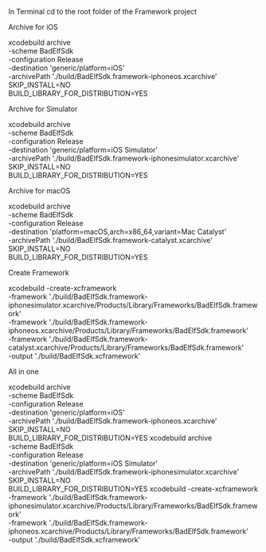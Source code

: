 

In Terminal cd to the root folder of the Framework project

Archive for iOS

xcodebuild archive \
-scheme BadElfSdk \
-configuration Release \
-destination 'generic/platform=iOS' \
-archivePath './build/BadElfSdk.framework-iphoneos.xcarchive' \
SKIP_INSTALL=NO \
BUILD_LIBRARY_FOR_DISTRIBUTION=YES


Archive for Simulator

xcodebuild archive \
-scheme BadElfSdk \
-configuration Release \
-destination 'generic/platform=iOS Simulator' \
-archivePath './build/BadElfSdk.framework-iphonesimulator.xcarchive' \
SKIP_INSTALL=NO \
BUILD_LIBRARY_FOR_DISTRIBUTION=YES


Archive for macOS

xcodebuild archive \
-scheme BadElfSdk \
-configuration Release \
-destination 'platform=macOS,arch=x86_64,variant=Mac Catalyst' \
-archivePath './build/BadElfSdk.framework-catalyst.xcarchive' \
SKIP_INSTALL=NO \
BUILD_LIBRARY_FOR_DISTRIBUTION=YES


Create Framework

xcodebuild -create-xcframework \
-framework './build/BadElfSdk.framework-iphonesimulator.xcarchive/Products/Library/Frameworks/BadElfSdk.framework' \
-framework './build/BadElfSdk.framework-iphoneos.xcarchive/Products/Library/Frameworks/BadElfSdk.framework' \
-framework './build/BadElfSdk.framework-catalyst.xcarchive/Products/Library/Frameworks/BadElfSdk.framework' \
-output './build/BadElfSdk.xcframework'

All in one

xcodebuild archive \
-scheme BadElfSdk \
-configuration Release \
-destination 'generic/platform=iOS' \
-archivePath './build/BadElfSdk.framework-iphoneos.xcarchive' \
SKIP_INSTALL=NO \
BUILD_LIBRARY_FOR_DISTRIBUTION=YES
xcodebuild archive \
-scheme BadElfSdk \
-configuration Release \
-destination 'generic/platform=iOS Simulator' \
-archivePath './build/BadElfSdk.framework-iphonesimulator.xcarchive' \
SKIP_INSTALL=NO \
BUILD_LIBRARY_FOR_DISTRIBUTION=YES
xcodebuild -create-xcframework \
-framework './build/BadElfSdk.framework-iphonesimulator.xcarchive/Products/Library/Frameworks/BadElfSdk.framework' \
-framework './build/BadElfSdk.framework-iphoneos.xcarchive/Products/Library/Frameworks/BadElfSdk.framework' \
-output './build/BadElfSdk.xcframework'
